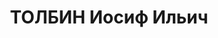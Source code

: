 ---
title: ТОЛБИН Иосиф Ильич
description: 'род. 1897, Аз.ССР, г.Астара. Образование высшее (Азерб. ин-т нефти и
  газа им. Азизбекова).

  Гл. геолог треста "Орджоникидзенефть". За открытие новых нефтеносных пластов он
  был награжден орденом Ленина. Прож.: Аз.ССР, г.Баку.

  Арестован в 1937

  Обвинение: ст.ст. 69, 70, 73 УК Аз.ССР - участник к-р троцкистской орг-ции.

  Приговор: ВК ВС СССР, 11.10.1937 - ВМН.

  Расстрелян 12.10.1937

  Реабилитирован посмертно 22.09.1956.

  Источники: Сталинский список от 03.10.1937 (Аз.ССР, Кат.1)| Репрессированные геологи.
  М.-СПБ. 1999| Личное дело №38341 Китаева А.А. (АПД УДПАР, ф.6, оп.9, д.269) - упоминание.'
---